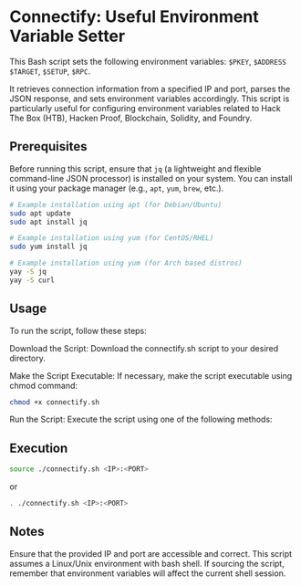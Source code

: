 # Connectify: Useful Environment Variable Setter

This Bash script sets the following environment variables: `$PKEY`, `$ADDRESS` `$TARGET`, `$SETUP`, `$RPC`.

It retrieves connection information from a specified IP and port, parses the JSON response, and sets environment variables accordingly. This script is particularly useful for configuring environment variables related to Hack The Box (HTB), Hacken Proof, Blockchain, Solidity, and Foundry.

## Prerequisites

Before running this script, ensure that `jq` (a lightweight and flexible command-line JSON processor) is installed on your system. You can install it using your package manager (e.g., `apt`, `yum`, `brew`, etc.).

```bash
# Example installation using apt (for Debian/Ubuntu)
sudo apt update
sudo apt install jq
```

```bash
# Example installation using yum (for CentOS/RHEL)
sudo yum install jq
```

```bash
# Example installation using yum (for Arch based distros)
yay -S jq
yay -S curl
```

## Usage
To run the script, follow these steps:

Download the Script: Download the connectify.sh script to your desired directory.

Make the Script Executable: If necessary, make the script executable using chmod command:

```bash
chmod +x connectify.sh
```

Run the Script: Execute the script using one of the following methods:

## Execution

```bash
source ./connectify.sh <IP>:<PORT>
```

or

```bash
. ./connectify.sh <IP>:<PORT>
```

## Notes

Ensure that the provided IP and port are accessible and correct.
This script assumes a Linux/Unix environment with bash shell.
If sourcing the script, remember that environment variables will affect the current shell session.
